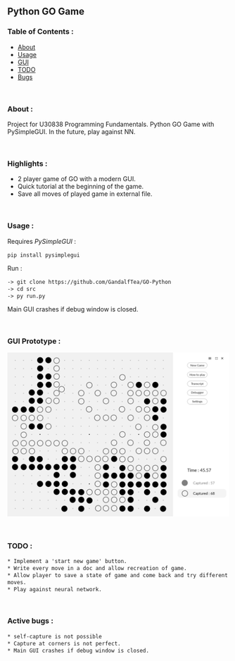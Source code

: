 ## Python GO Game


### Table of Contents :
   * [About](#about)
   * [Usage](#usage)
   * [GUI](#gui)
   * [TODO](#TODO)
   * [Bugs](#bugs)

&nbsp;

### About : <a name="about"></a>
Project for U30838 Programming Fundamentals. Python GO Game with PySimpleGUI. In the future, play against NN.

&nbsp;

### Highlights :
 *  2 player game of GO with a modern GUI.
 * Quick tutorial at the beginning of the game.
 * Save all moves of played game in external file.

&nbsp;

### Usage : <a name="usage"></a>

Requires *PySimpleGUI* :
```
pip install pysimplegui
```
Run :
```
-> git clone https://github.com/GandalfTea/GO-Python
-> cd src
-> py run.py
```
Main GUI crashes if debug window is closed.


&nbsp;

### GUI Prototype : <a name="gui"></a>
![alt text](https://github.com/GandalfTea/GO-Python/blob/main/GUIPrototype.png)

&nbsp;

### TODO : <a name="TODO"></a>
	* Implement a 'start new game' button.
	* Write every move in a doc and allow recreation of game.
	* Allow player to save a state of game and come back and try different moves.
	* Play against neural network.

&nbsp;

### Active bugs : <a name="bugs"></a>
	* self-capture is not possible
	* Capture at corners is not perfect.
	* Main GUI crashes if debug window is closed.
